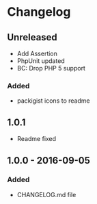 # Changelog

<!-- There is always Unreleased section on the top. Subsections (Added, Changed, Fixed, Removed) should be added as needed. -->
## Unreleased
- Add Assertion
- PhpUnit updated
- BC: Drop PHP 5 support

### Added
- packigist icons to readme

## 1.0.1
- Readme fixed

## 1.0.0 - 2016-09-05
### Added
- CHANGELOG.md file
